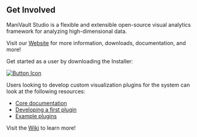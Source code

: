 ## Get Involved

ManiVault Studio is a flexible and extensible open-source visual analytics framework for analyzing high-dimensional data. 

Visit our [Website](https://www.manivault.studio/) for more information, downloads, documentation, and more!

Get started as a user by downloading the Installer:

[![Button Icon]][Link]

Users looking to develop custom visualization plugins for the system can look at the following resources:

* [Core documentation](https://github.com/ManiVaultStudio/PublicWiki/wiki)
* [Developing a first plugin](https://github.com/ManiVaultStudio/PublicWiki/wiki/Writing-your-first-Plugin)
* [Example plugins](https://github.com/ManiVaultStudio/ExamplePlugins)

Visit the [Wiki](https://github.com/ManiVaultStudio/PublicWiki/wiki/) to learn more!

<!---------------------------------------------------------------------------->
[Link]: https://github.com/ManiVaultStudio/Releases/releases/download/ManiVaultStudio_0.9_offline/ManiVault_0.9_offline.exe 'Download the Installer'
<!---------------------------------------------------------------------------->
[Button Example]: https://img.shields.io/badge/Title-37a779?style=for-the-badge
[Button Icon]: https://img.shields.io/badge/Installer-222222?style=for-the-badge&logoColor=white&logo=DocuSign
[Download Icon]: https://img.shields.io/badge/Download-EF2D5E?style=for-the-badge&logoColor=white&logo=DocuSign
[#]: #
